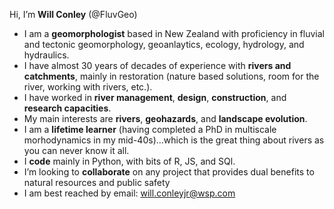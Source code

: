 Hi, I’m <b>Will Conley</b> (@FluvGeo)
- I am a <b>geomorphologist</b> based in New Zealand with proficiency in fluvial and tectonic geomorphology, geoanlaytics, ecology, hydrology, and hydraulics.
- I have almost 30 years of decades of experience with <b>rivers and catchments</b>, mainly in restoration (nature based solutions, room for the river, working with rivers, etc.). 
- I have worked in <b>river management</b>, <b>design</b>, <b>construction</b>, and <b>research capacities</b>.
- My main interests are <b>rivers</b>, <b>geohazards</b>, and <b>landscape evolution</b>.
- I am a <b>lifetime learner</b> (having completed a PhD in multiscale morhodynamics in my mid-40s)...which is the great thing about rivers as you can never know it all. 
- I <b>code</b> mainly in Python, with bits of R, JS, and SQl.
- I’m looking to <b>collaborate</b> on any project that provides dual benefits to natural resources and public safety  
- I am best reached by email: will.conleyjr@wsp.com 

<!---
FluvGeo/FluvGeo is a ✨ special ✨ repository because its `README.md` (this file) appears on your GitHub profile.
You can click the Preview link to take a look at your changes.
--->
